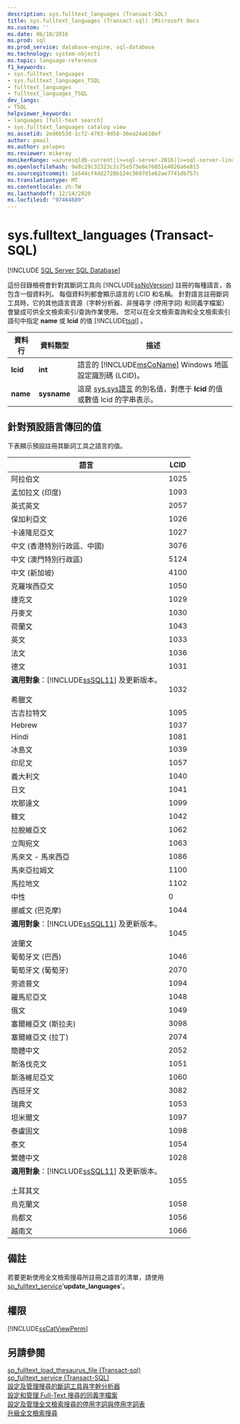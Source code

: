```yaml
---
description: sys.fulltext_languages (Transact-SQL)
title: sys.fulltext_languages (Transact-sql) |Microsoft Docs
ms.custom: ''
ms.date: 06/10/2016
ms.prod: sql
ms.prod_service: database-engine, sql-database
ms.technology: system-objects
ms.topic: language-reference
f1_keywords:
- sys.fulltext_languages
- sys.fulltext_languages_TSQL
- fulltext_languages
- fulltext_languages_TSQL
dev_langs:
- TSQL
helpviewer_keywords:
- languages [full-text search]
- sys.fulltext_languages catalog view
ms.assetid: 2ed6b53d-1cf2-4763-9d58-36ea24a610ef
author: pmasl
ms.author: pelopes
ms.reviewer: mikeray
monikerRange: =azuresqldb-current||>=sql-server-2016||>=sql-server-linux-2017||=azuresqldb-mi-current
ms.openlocfilehash: 9e8c29c32323c2c75e573e8e76851e4026a6e815
ms.sourcegitcommit: 1a544cf4dd2720b124c3697d1e62ae7741db757c
ms.translationtype: MT
ms.contentlocale: zh-TW
ms.lasthandoff: 12/14/2020
ms.locfileid: "97464689"
---
```

# <a name="sysfulltext_languages-transact-sql"></a>sys.fulltext_languages (Transact-SQL)
[!INCLUDE [SQL Server SQL Database](../../includes/applies-to-version/sql-asdb.md)]

  這份目錄檢視會針對其斷詞工具向 [!INCLUDE[ssNoVersion](../../includes/ssnoversion-md.md)] 註冊的每種語言，各包含一個資料列。 每個資料列都會顯示語言的 LCID 和名稱。 針對語言註冊斷詞工具時，它的其他語言資源（字幹分析器、非搜尋字 (停用字詞) 和同義字檔案）會變成可供全文檢索索引/查詢作業使用。 您可以在全文檢索查詢和全文檢索索引語句中指定 **name** 或 **lcid** 的值 [!INCLUDE[tsql](../../includes/tsql-md.md)] 。  
   
|資料行|資料類型|描述|  
|------------|---------------|-----------------|  
|**lcid**|**int**|語言的 [!INCLUDE[msCoName](../../includes/msconame-md.md)] Windows 地區設定識別碼 (LCID)。|  
|**name**|**sysname**|這是 [sys.sys語言](../../relational-databases/system-compatibility-views/sys-syslanguages-transact-sql.md) 的別名值，對應于 **lcid** 的值或數值 lcid 的字串表示。|  
  
## <a name="values-returned-for-default-languages"></a>針對預設語言傳回的值  
 下表顯示預設註冊其斷詞工具之語言的值。  
  
|語言|LCID|  
|--------------|----------|  
|阿拉伯文|1025|  
|孟加拉文 (印度)|1093|  
|英式英文|2057|  
|保加利亞文|1026|  
|卡達隆尼亞文|1027|  
|中文 (香港特別行政區、中國)|3076|  
|中文 (澳門特別行政區)|5124|  
|中文 (新加坡)|4100|  
|克羅埃西亞文|1050|  
|捷克文|1029|  
|丹麥文|1030|  
|荷蘭文|1043|  
|英文|1033|  
|法文|1036|  
|德文|1031|  
|**適用對象**：[!INCLUDE[ssSQL11](../../includes/sssql11-md.md)] 及更新版本。<br /><br /> 希臘文|1032|  
|古吉拉特文|1095|  
|Hebrew|1037|  
|Hindi|1081|  
|冰島文|1039|  
|印尼文|1057|  
|義大利文|1040|  
|日文|1041|  
|坎那達文|1099|  
|韓文|1042|  
|拉脫維亞文|1062|  
|立陶宛文|1063|  
|馬來文 - 馬來西亞|1086|  
|馬來亞拉姆文|1100|  
|馬拉地文|1102|  
|中性|0|  
|挪威文 (巴克摩)|1044|  
|**適用對象**：[!INCLUDE[ssSQL11](../../includes/sssql11-md.md)] 及更新版本。<br /><br /> 波蘭文|1045|  
|葡萄牙文 (巴西)|1046|  
|葡萄牙文 (葡萄牙)|2070|  
|旁遮普文|1094|  
|羅馬尼亞文|1048|  
|俄文|1049|  
|塞爾維亞文 (斯拉夫)|3098|  
|塞爾維亞文 (拉丁)|2074|  
|簡體中文|2052|  
|斯洛伐克文|1051|  
|斯洛維尼亞文|1060|  
|西班牙文|3082|  
|瑞典文|1053|  
|坦米爾文|1097|  
|泰盧固文|1098|  
|泰文|1054|  
|繁體中文|1028|  
|**適用對象**：[!INCLUDE[ssSQL11](../../includes/sssql11-md.md)] 及更新版本。<br /><br /> 土耳其文|1055|  
|烏克蘭文|1058|  
|烏都文|1056|  
|越南文|1066|  
  
## <a name="remarks"></a>備註  
 若要更新使用全文檢索搜尋所註冊之語言的清單，請使用 [sp_fulltext_service](../../relational-databases/system-stored-procedures/sp-fulltext-service-transact-sql.md)'**update_languages**'。  
  
## <a name="permissions"></a>權限  
 [!INCLUDE[ssCatViewPerm](../../includes/sscatviewperm-md.md)]  
  
## <a name="see-also"></a>另請參閱  
 [sp_fulltext_load_thesaurus_file &#40;Transact-sql&#41;](../../relational-databases/system-stored-procedures/sp-fulltext-load-thesaurus-file-transact-sql.md)   
 [sp_fulltext_service &#40;Transact-SQL&#41;](../../relational-databases/system-stored-procedures/sp-fulltext-service-transact-sql.md)   
 [設定及管理搜尋的斷詞工具與字幹分析器](../../relational-databases/search/configure-and-manage-word-breakers-and-stemmers-for-search.md)   
 [設定和管理 Full-Text 搜尋的同義字檔案](../../relational-databases/search/configure-and-manage-thesaurus-files-for-full-text-search.md)   
 [設定及管理全文檢索搜尋的停用字詞與停用字詞表](../../relational-databases/search/configure-and-manage-stopwords-and-stoplists-for-full-text-search.md)   
 [升級全文檢索搜尋](../../relational-databases/search/upgrade-full-text-search.md)  
  
  
